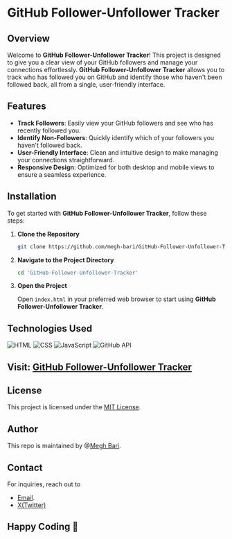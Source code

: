 # **GitHub Follower-Unfollower Tracker** 

## **Overview**

Welcome to **GitHub Follower-Unfollower Tracker**! This project is designed to give you a clear view of your GitHub followers and manage your connections effortlessly. **GitHub Follower-Unfollower Tracker** allows you to track who has followed you on GitHub and identify those who haven't been followed back, all from a single, user-friendly interface.

## **Features**

- **Track Followers**: Easily view your GitHub followers and see who has recently followed you.
- **Identify Non-Followers**: Quickly identify which of your followers you haven't followed back.
- **User-Friendly Interface**: Clean and intuitive design to make managing your connections straightforward.
- **Responsive Design**: Optimized for both desktop and mobile views to ensure a seamless experience.

## **Installation**

To get started with **GitHub Follower-Unfollower Tracker**, follow these steps:

1. **Clone the Repository**

   ```bash
   git clone https://github.com/megh-bari/GitHub-Follower-Unfollower-Tracker.git
   ```

2. **Navigate to the Project Directory**

   ```bash
   cd 'GitHub-Follower-Unfollower-Tracker'
   ```

3. **Open the Project**

   Open `index.html` in your preferred web browser to start using **GitHub Follower-Unfollower Tracker**.

## Technologies Used

![HTML](https://img.shields.io/badge/HTML-ff5722?style=flat-square&logo=html5&logoColor=white)
![CSS](https://img.shields.io/badge/CSS-2196f3?style=flat-square&logo=css3&logoColor=white)
![JavaScript](https://img.shields.io/badge/JavaScript-f7df1e?style=flat-square&logo=javascript&logoColor=black)
![GitHub API](https://img.shields.io/badge/GitHub_API-181717?style=flat-square&logo=github&logoColor=white)

## **Visit:** [GitHub Follower-Unfollower Tracker](https://github-follower-unfollower-tracker.vercel.app/)

## **License**

This project is licensed under the [MIT License](LICENSE).

## Author

This repo is maintained by @[Megh Bari](https://github.com/megh-bari).

## **Contact**

For inquiries, reach out to 
- [Email](mailto:meghbari01@gmail.com).
- [X(Twitter)](https://x.com/megh_bari)

## Happy Coding 🎈